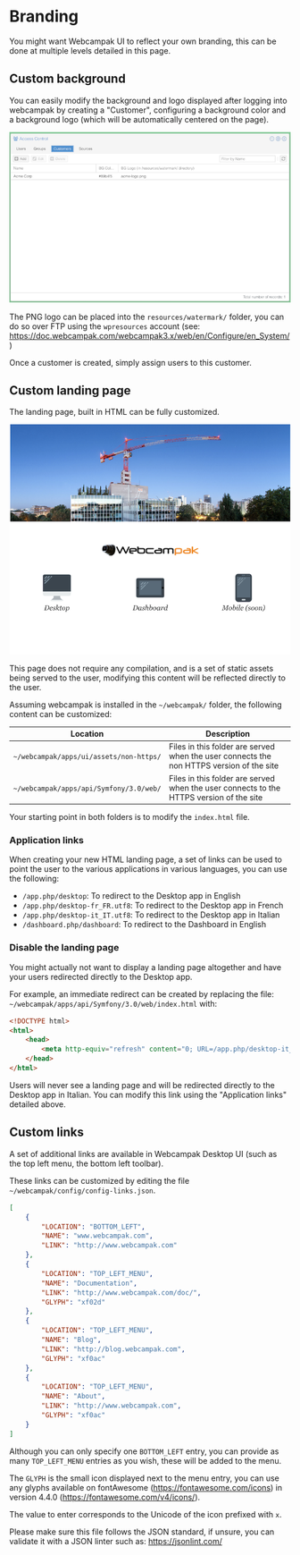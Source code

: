 # Branding

You might want Webcampak UI to reflect your own branding, this can be done at multiple levels detailed in this page.
 
## Custom background

You can easily modify the background and logo displayed after logging into webcampak by creating a "Customer", configuring a background color and a background logo (which will be automatically centered on the page).

[![Customer branding](images/branding_customer.png "Customer branding")](images/branding_customer.png "Click to see the full image.")

The PNG logo can be placed into the `resources/watermark/` folder, you can do so over FTP using the `wpresources` account (see: https://doc.webcampak.com/webcampak3.x/web/en/Configure/en_System/)

Once a customer is created, simply assign users to this customer.

## Custom landing page

The landing page, built in HTML can be fully customized.

[![Landing page](images/branding_landing.png "Landing page")](images/branding_landing.png "Click to see the full image.")

This page does not require any compilation, and is a set of static assets being served to the user, modifying this content will be reflected directly to the user.

Assuming webcampak is installed in the `~/webcampak/` folder, the following content can be customized:

| Location | Description |
| --- | --- |
| `~/webcampak/apps/ui/assets/non-https/` | Files in this folder are served when the user connects the non HTTPS version of the site |
| `~/webcampak/apps/api/Symfony/3.0/web/` | Files in this folder are served when the user connects to the HTTPS version of the site |

Your starting point in both folders is to modify the `index.html` file.

### Application links

When creating your new HTML landing page, a set of links can be used to point the user to the various applications in various languages, you can use the following:

* `/app.php/desktop`: To redirect to the Desktop app in English
* `/app.php/desktop-fr_FR.utf8`: To redirect to the Desktop app in French
* `/app.php/desktop-it_IT.utf8`: To redirect to the Desktop app in Italian
* `/dashboard.php/dashboard`: To redirect to the Dashboard in English

### Disable the landing page

You might actually not want to display a landing page altogether and have your users redirected directly to the Desktop app.

For example, an immediate redirect can be created by replacing the file: `~/webcampak/apps/api/Symfony/3.0/web/index.html` with:

```html
<!DOCTYPE html>
<html>
    <head>
        <meta http-equiv="refresh" content="0; URL=/app.php/desktop-it_IT.utf8" />
    </head>
</html>
```

Users will never see a landing page and will be redirected directly to the Desktop app in Italian. You can modify this link using the "Application links" detailed above.

## Custom links

A set of additional links are available in Webcampak Desktop UI (such as the top left menu, the bottom left toolbar).

These links can be customized by editing the file `~/webcampak/config/config-links.json`.

```json
[
    {
        "LOCATION": "BOTTOM_LEFT",
        "NAME": "www.webcampak.com",
        "LINK": "http://www.webcampak.com"
    },
    {
        "LOCATION": "TOP_LEFT_MENU",
        "NAME": "Documentation",
        "LINK": "http://www.webcampak.com/doc/",
        "GLYPH": "xf02d"
    },
    {
        "LOCATION": "TOP_LEFT_MENU",
        "NAME": "Blog",
        "LINK": "http://blog.webcampak.com",
        "GLYPH": "xf0ac"
    },
    {
        "LOCATION": "TOP_LEFT_MENU",
        "NAME": "About",
        "LINK": "http://www.webcampak.com",
        "GLYPH": "xf0ac"
    }
]
```

Although you can only specify one `BOTTOM_LEFT` entry, you can provide as many `TOP_LEFT_MENU` entries as you wish, these will be added to the menu.

The `GLYPH` is the small icon displayed next to the menu entry, you can use any glyphs available on fontAwesome (https://fontawesome.com/icons) in version 4.4.0 (https://fontawesome.com/v4/icons/).

The value to enter corresponds to the Unicode of the icon prefixed with `x`.

Please make sure this file follows the JSON standard, if unsure, you can validate it with a JSON linter such as: https://jsonlint.com/
